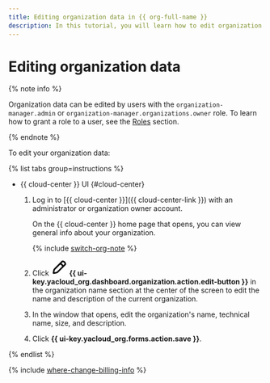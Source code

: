 ```yaml
---
title: Editing organization data in {{ org-full-name }}
description: In this tutorial, you will learn how to edit organization data in {{ org-name }}.
---
```


# Editing organization data

{% note info %}

Organization data can be edited by users with the `organization-manager.admin` or `organization-manager.organizations.owner` role. To learn how to grant a role to a user, see the [Roles](../security/index.md#add-role) section.

{% endnote %}

To edit your organization data:

{% list tabs group=instructions %}

- {{ cloud-center }} UI {#cloud-center}

  1. Log in to [{{ cloud-center }}]({{ cloud-center-link }}) with an administrator or organization owner account.

      On the {{ cloud-center }} home page that opens, you can view general info about your organization.

      {% include [switch-org-note](../../_includes/organization/switch-org-note.md) %}

  1. Click ![pencil](../../_assets/console-icons/pencil.svg) **{{ ui-key.yacloud_org.dashboard.organization.action.edit-button }}** in the organization name section at the center of the screen to edit the name and description of the current organization.

  1. In the window that opens, edit the organization's name, technical name, size, and description.

  1. Click **{{ ui-key.yacloud_org.forms.action.save }}**.

{% endlist %}

{% include [where-change-billing-info](../../_includes/organization/where-change-billing-info.md) %}
